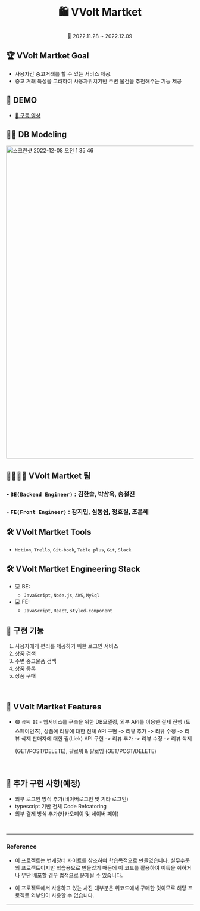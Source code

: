 # <p align="center">🛍️ VVolt Martket

<P align="center">📆 2022.11.28 ~ 2022.12.09

## 🏆 VVolt Martket Goal

- 사용자간 중고거래를 할 수 있는 서비스 제공.
- 중고 거래 특성을 고려하여 사용자위치기반 주변 물건을 추천해주는 기능 제공

## 📼 DEMO

- <a href="https://www.youtube.com/watch?v=UDNfYsCpGR4">📎 구동 영상</a>

## 👩‍💻 DB Modeling

<img width="840" alt="스크린샷 2022-12-08 오전 1 35 46" src="https://user-images.githubusercontent.com/108253922/206603252-88d36410-961b-4ac1-85a2-a3b7dae6e694.png">


## 👩‍👩‍👧‍👦 VVolt Martket 팀

### - `BE(Backend Engineer)` : 김한솔, 박상욱, 송철진<br />
### - `FE(Front Engineer)` : 강지민, 심동섭, 정효원, 조은혜


## 🛠 VVolt Martket Tools

- `Notion`, `Trello`, `Git-book`, `Table plus`, `Git`, `Slack`

## 🛠 VVolt Martket Engineering Stack

- 💻 BE:
  - `JavaScript`, `Node.js`, `AWS`, `MySql`
- 💻 FE:
  - `JavaScript`, `React`, `styled-component`

## 🚀 구현 기능

1. 사용자에게 편리를 제공하기 위한 로그인 서비스
1. 상품 검색
1. 주변 중고물품 검색
1. 상품 등록
1. 상품 구매


<br>

## 📌 VVolt Martket Features


- 🟢 `상욱 BE` - 
    웹서비스를 구축을 위한 DB모델링, 
    외부 API를 이용한 결제 진행 (토스페이먼츠), 
    상품에 리뷰에 대한 전체 API 구현
     -> 리뷰 추가
     -> 리뷰 수정
     -> 리뷰 삭제
    판매자에 대한 찜(Liek) API 구현
     -> 리뷰 추가
     -> 리뷰 수정
     -> 리뷰 삭제

    (GET/POST/DELETE), 팔로워 & 팔로잉 (GET/POST/DELETE)

<br>

## 📌 추가 구현 사항(예정)

- 외부 로그인 방식 추가(네이버로그인 및 기타 로그인)
- typescript 기반 전체 Code Refcatoring
- 외부 결제 방식 추가(카카오페이 및 네이버 페이)
<br>


---

### Reference

- 이 프로젝트는 번개장터 사이트를 참조하여 학습목적으로 만들었습니다. 실무수준의 프로젝트이지만 학습용으로 만들었기 때문에 이 코드를 활용하여 이득을 취하거나 무단 배포할 경우 법적으로 문제될 수 있습니다.

- 이 프로젝트에서 사용하고 있는 사진 대부분은 위코드에서 구매한 것이므로 해당 프로젝트 외부인이 사용할 수 없습니다.

---


